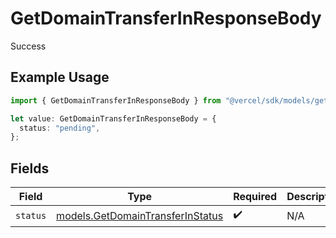 # GetDomainTransferInResponseBody

Success

## Example Usage

```typescript
import { GetDomainTransferInResponseBody } from "@vercel/sdk/models/getdomaintransferinop.js";

let value: GetDomainTransferInResponseBody = {
  status: "pending",
};
```

## Fields

| Field                                                                      | Type                                                                       | Required                                                                   | Description                                                                |
| -------------------------------------------------------------------------- | -------------------------------------------------------------------------- | -------------------------------------------------------------------------- | -------------------------------------------------------------------------- |
| `status`                                                                   | [models.GetDomainTransferInStatus](../models/getdomaintransferinstatus.md) | :heavy_check_mark:                                                         | N/A                                                                        |